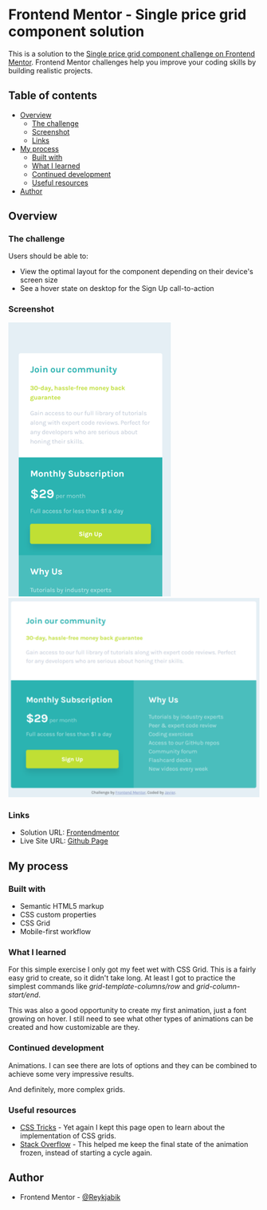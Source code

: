 # Frontend Mentor - Single price grid component solution

This is a solution to the [Single price grid component challenge on Frontend Mentor](https://www.frontendmentor.io/challenges/single-price-grid-component-5ce41129d0ff452fec5abbbc). Frontend Mentor challenges help you improve your coding skills by building realistic projects. 

## Table of contents

- [Overview](#overview)
  - [The challenge](#the-challenge)
  - [Screenshot](#screenshot)
  - [Links](#links)
- [My process](#my-process)
  - [Built with](#built-with)
  - [What I learned](#what-i-learned)
  - [Continued development](#continued-development)
  - [Useful resources](#useful-resources)
- [Author](#author)

## Overview

### The challenge

Users should be able to:

- View the optimal layout for the component depending on their device's screen size
- See a hover state on desktop for the Sign Up call-to-action

### Screenshot

![Mobile](./images/Mobile_screenshot.png)
![Desktop](./images/Desktop_screenshot.png)

### Links

- Solution URL: [Frontendmentor](https://www.frontendmentor.io/solutions/single-price-grid-with-html-and-css-grid-_e6c6rxZY)
- Live Site URL: [Github Page](https://reykjabik.github.io/single-price-grid-frontendmentor/)

## My process

### Built with

- Semantic HTML5 markup
- CSS custom properties
- CSS Grid
- Mobile-first workflow

### What I learned

For this simple exercise I only got my feet wet with CSS Grid. This is a fairly easy grid to create, so it didn't take long. At least I got to practice the simplest commands like *grid-template-columns/row* and *grid-column-start/end*.

This was also a good opportunity to create my first animation, just a font growing on hover. I still need to see what other types of animations can be created and how customizable are they. 

### Continued development

Animations. I can see there are lots of options and they can be combined to achieve some very impressive results.

And definitely, more complex grids.

### Useful resources

- [CSS Tricks](https://css-tricks.com/snippets/css/complete-guide-grid/) - Yet again I kept this page open to learn about the implementation of CSS grids.
- [Stack Overflow](https://stackoverflow.com/questions/10189356/how-to-add-screenshot-to-readmes-in-github-repository) - This helped me keep the final state of the animation frozen, instead of starting a cycle again.

## Author

- Frontend Mentor - [@Reykjabik](https://www.frontendmentor.io/profile/Reykjabik)